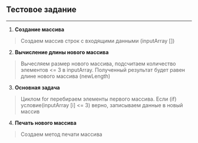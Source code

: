 ## Тестовое задание
***
1. **Создание массива**
> Создаем массив строк с входящими данными (inputArray [])
2. **Вычисление длины нового массива**
> Вычесляем размер нового массива, подсчитаем количество элементов <= 3 в inputArray. Полученный результат будет равен длине нового массива (newLength)
3. **Основная задача**
> Циклом for перебираем элементы первого массива. Если (if) условие(inputArray [i] <= 3) верно, записываем данные в новый массив
4. **Печать нового массива**
> Создаем метод печати массива